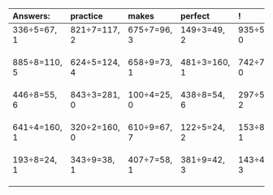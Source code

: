 | Answers: | practice | makes | perfect | ! |
| :--- | :--- | :--- | :--- | :--- |
| 336÷5=67, 1 | 821÷7=117, 2 | 675÷7=96, 3 | 149÷3=49, 2 | 935÷5=187, 0 | 
|   |   |   |   |   | 
|   |   |   |   |   | 
|   |   |   |   |   | 
| 885÷8=110, 5 | 624÷5=124, 4 | 658÷9=73, 1 | 481÷3=160, 1 | 742÷7=106, 0 | 
|   |   |   |   |   | 
|   |   |   |   |   | 
|   |   |   |   |   | 
| 446÷8=55, 6 | 843÷3=281, 0 | 100÷4=25, 0 | 438÷8=54, 6 | 297÷5=59, 2 | 
|   |   |   |   |   | 
|   |   |   |   |   | 
|   |   |   |   |   | 
| 641÷4=160, 1 | 320÷2=160, 0 | 610÷9=67, 7 | 122÷5=24, 2 | 153÷8=19, 1 | 
|   |   |   |   |   | 
|   |   |   |   |   | 
|   |   |   |   |   | 
| 193÷8=24, 1 | 343÷9=38, 1 | 407÷7=58, 1 | 381÷9=42, 3 | 143÷4=35, 3 | 
|   |   |   |   |   | 
|   |   |   |   |   | 
|   |   |   |   |   | 
